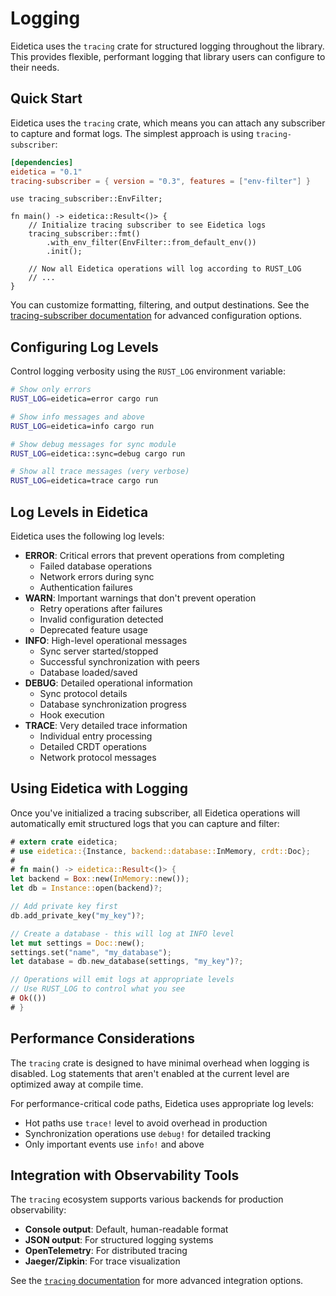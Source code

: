 # Logging

Eidetica uses the `tracing` crate for structured logging throughout the library. This provides flexible, performant logging that library users can configure to their needs.

## Quick Start

Eidetica uses the `tracing` crate, which means you can attach any subscriber to capture and format logs. The simplest approach is using `tracing-subscriber`:

```toml
[dependencies]
eidetica = "0.1"
tracing-subscriber = { version = "0.3", features = ["env-filter"] }
```

```rust,ignore
use tracing_subscriber::EnvFilter;

fn main() -> eidetica::Result<()> {
    // Initialize tracing subscriber to see Eidetica logs
    tracing_subscriber::fmt()
        .with_env_filter(EnvFilter::from_default_env())
        .init();

    // Now all Eidetica operations will log according to RUST_LOG
    // ...
}
```

You can customize formatting, filtering, and output destinations. See the [tracing-subscriber documentation](https://docs.rs/tracing-subscriber) for advanced configuration options.

## Configuring Log Levels

Control logging verbosity using the `RUST_LOG` environment variable:

```bash
# Show only errors
RUST_LOG=eidetica=error cargo run

# Show info messages and above
RUST_LOG=eidetica=info cargo run

# Show debug messages for sync module
RUST_LOG=eidetica::sync=debug cargo run

# Show all trace messages (very verbose)
RUST_LOG=eidetica=trace cargo run
```

## Log Levels in Eidetica

Eidetica uses the following log levels:

- **ERROR**: Critical errors that prevent operations from completing
  - Failed database operations
  - Network errors during sync
  - Authentication failures
- **WARN**: Important warnings that don't prevent operation
  - Retry operations after failures
  - Invalid configuration detected
  - Deprecated feature usage
- **INFO**: High-level operational messages
  - Sync server started/stopped
  - Successful synchronization with peers
  - Database loaded/saved
- **DEBUG**: Detailed operational information
  - Sync protocol details
  - Database synchronization progress
  - Hook execution
- **TRACE**: Very detailed trace information
  - Individual entry processing
  - Detailed CRDT operations
  - Network protocol messages

## Using Eidetica with Logging

Once you've initialized a tracing subscriber, all Eidetica operations will automatically emit structured logs that you can capture and filter:

```rust
# extern crate eidetica;
# use eidetica::{Instance, backend::database::InMemory, crdt::Doc};
#
# fn main() -> eidetica::Result<()> {
let backend = Box::new(InMemory::new());
let db = Instance::open(backend)?;

// Add private key first
db.add_private_key("my_key")?;

// Create a database - this will log at INFO level
let mut settings = Doc::new();
settings.set("name", "my_database");
let database = db.new_database(settings, "my_key")?;

// Operations will emit logs at appropriate levels
// Use RUST_LOG to control what you see
# Ok(())
# }
```

## Performance Considerations

The `tracing` crate is designed to have minimal overhead when logging is disabled. Log statements that aren't enabled at the current level are optimized away at compile time.

For performance-critical code paths, Eidetica uses appropriate log levels:

- Hot paths use `trace!` level to avoid overhead in production
- Synchronization operations use `debug!` for detailed tracking
- Only important events use `info!` and above

## Integration with Observability Tools

The `tracing` ecosystem supports various backends for production observability:

- **Console output**: Default, human-readable format
- **JSON output**: For structured logging systems
- **OpenTelemetry**: For distributed tracing
- **Jaeger/Zipkin**: For trace visualization

See the [`tracing` documentation](https://docs.rs/tracing) for more advanced integration options.
